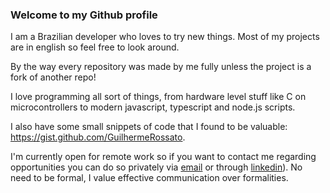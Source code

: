 ### Welcome to my Github profile 

I am a Brazilian developer who loves to try new things. Most of my projects are in english so feel free to look around.

By the way every repository was made by me fully unless the project is a fork of another repo!

I love programming all sort of things, from hardware level stuff like C on microcontrollers to modern javascript, typescript and node.js scripts.

I also have some small snippets of code that I found to be valuable: https://gist.github.com/GuilhermeRossato.

I'm currently open for remote work so if you want to contact me regarding opportunities you can do so privately via [email](mailto:guilhermrossato@gmail.com) or through [linkedin](https://www.linkedin.com/in/guilherme-rossato/)). No need to be formal, I value effective communication over formalities.
